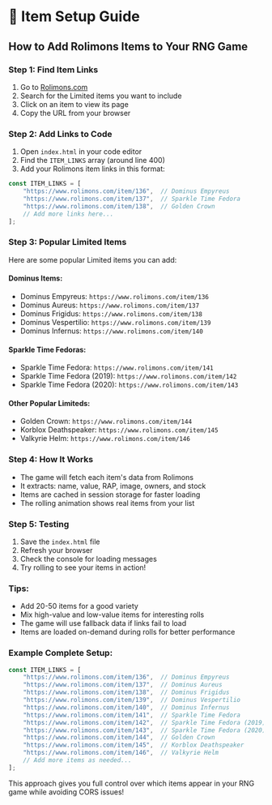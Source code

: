# 🎲 Item Setup Guide

## How to Add Rolimons Items to Your RNG Game

### Step 1: Find Item Links
1. Go to [Rolimons.com](https://www.rolimons.com)
2. Search for the Limited items you want to include
3. Click on an item to view its page
4. Copy the URL from your browser

### Step 2: Add Links to Code
1. Open `index.html` in your code editor
2. Find the `ITEM_LINKS` array (around line 400)
3. Add your Rolimons item links in this format:

```javascript
const ITEM_LINKS = [
    "https://www.rolimons.com/item/136",  // Dominus Empyreus
    "https://www.rolimons.com/item/137",  // Sparkle Time Fedora
    "https://www.rolimons.com/item/138",  // Golden Crown
    // Add more links here...
];
```

### Step 3: Popular Limited Items
Here are some popular Limited items you can add:

#### Dominus Items:
- Dominus Empyreus: `https://www.rolimons.com/item/136`
- Dominus Aureus: `https://www.rolimons.com/item/137`
- Dominus Frigidus: `https://www.rolimons.com/item/138`
- Dominus Vespertilio: `https://www.rolimons.com/item/139`
- Dominus Infernus: `https://www.rolimons.com/item/140`

#### Sparkle Time Fedoras:
- Sparkle Time Fedora: `https://www.rolimons.com/item/141`
- Sparkle Time Fedora (2019): `https://www.rolimons.com/item/142`
- Sparkle Time Fedora (2020): `https://www.rolimons.com/item/143`

#### Other Popular Limiteds:
- Golden Crown: `https://www.rolimons.com/item/144`
- Korblox Deathspeaker: `https://www.rolimons.com/item/145`
- Valkyrie Helm: `https://www.rolimons.com/item/146`

### Step 4: How It Works
- The game will fetch each item's data from Rolimons
- It extracts: name, value, RAP, image, owners, and stock
- Items are cached in session storage for faster loading
- The rolling animation shows real items from your list

### Step 5: Testing
1. Save the `index.html` file
2. Refresh your browser
3. Check the console for loading messages
4. Try rolling to see your items in action!

### Tips:
- Add 20-50 items for a good variety
- Mix high-value and low-value items for interesting rolls
- The game will use fallback data if links fail to load
- Items are loaded on-demand during rolls for better performance

### Example Complete Setup:
```javascript
const ITEM_LINKS = [
    "https://www.rolimons.com/item/136",  // Dominus Empyreus
    "https://www.rolimons.com/item/137",  // Dominus Aureus
    "https://www.rolimons.com/item/138",  // Dominus Frigidus
    "https://www.rolimons.com/item/139",  // Dominus Vespertilio
    "https://www.rolimons.com/item/140",  // Dominus Infernus
    "https://www.rolimons.com/item/141",  // Sparkle Time Fedora
    "https://www.rolimons.com/item/142",  // Sparkle Time Fedora (2019)
    "https://www.rolimons.com/item/143",  // Sparkle Time Fedora (2020)
    "https://www.rolimons.com/item/144",  // Golden Crown
    "https://www.rolimons.com/item/145",  // Korblox Deathspeaker
    "https://www.rolimons.com/item/146",  // Valkyrie Helm
    // Add more items as needed...
];
```

This approach gives you full control over which items appear in your RNG game while avoiding CORS issues! 